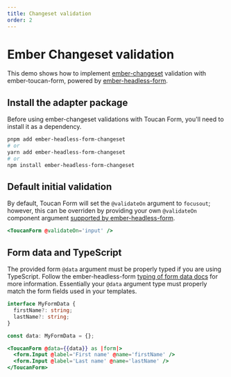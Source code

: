 ```yaml
---
title: Changeset validation
order: 2
---
```


# Ember Changeset validation

This demo shows how to implement [ember-changeset](https://github.com/poteto/ember-changeset) validation with ember-toucan-form, powered by [ember-headless-form](https://ember-headless-form.pages.dev/docs/validation/ember-changeset).

## Install the adapter package

Before using ember-changeset validations with Toucan Form, you'll need to install it as a dependency.

```bash
pnpm add ember-headless-form-changeset
# or
yarn add ember-headless-form-changeset
# or
npm install ember-headless-form-changeset
```

## Default initial validation

By default, Toucan Form will set the `@validateOn` argument to `focusout`; however, this can be overriden by providing your own `@validateOn` component argument [supported by ember-headless-form](https://ember-headless-form.pages.dev/docs/validation/timing#validateon).

```hbs
<ToucanForm @validateOn='input' />
```

## Form data and TypeScript

The provided form `@data` argument must be properly typed if you are using TypeScript. Follow the ember-headless-form [typing of form data docs](https://ember-headless-form.pages.dev/docs/typescript#typing-of-form-data) for more information. Essentially your `@data` argument type must properly match the form fields used in your templates.

```ts
interface MyFormData {
  firstName?: string;
  lastName?: string;
}

const data: MyFormData = {};
```

```hbs
<ToucanForm @data={{data}} as |form|>
  <form.Input @label='First name' @name='firstName' />
  <form.Input @label='Last name' @name='lastName' />
</ToucanForm>
```

